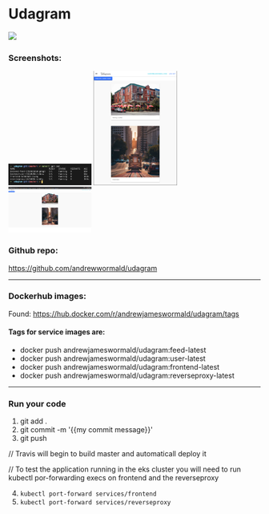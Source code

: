 # Udagram
<img src="https://api.travis-ci.org/andrewwormald/udagram.svg?branch=master&status=started"/>

### Screenshots:

<img width="33%" src="./screenshots/pods.png"/>
<img width="33%" src="./screenshots/mobile.png"/>
<img width="33%" src="./screenshots/desktop.png"/>

### Github repo:
https://github.com/andrewwormald/udagram

________
### Dockerhub images:

Found: https://hub.docker.com/r/andrewjameswormald/udagram/tags

#### Tags for service images are:
- docker push andrewjameswormald/udagram:feed-latest
- docker push andrewjameswormald/udagram:user-latest
- docker push andrewjameswormald/udagram:frontend-latest
- docker push andrewjameswormald/udagram:reverseproxy-latest
________

### Run your code
1. git add .
2. git commit -m '{{my commit message}}'
3. git push

// Travis will begin to build master and automaticall deploy it

// To test the application running in the eks cluster you will need to run kubectl por-forwarding execs on frontend and the reverseproxy

4. `kubectl port-forward services/frontend`
5. `kubectl port-forward services/reverseproxy`
